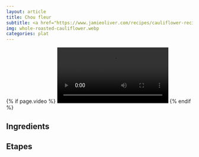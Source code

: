 ```yaml
---
layout: article
title: Chou fleur
subtitle: <a href="https://www.jamieoliver.com/recipes/cauliflower-recipes/greek-inspired-cauliflower-stew/">https://www.jamieoliver.com/recipes/cauliflower-recipes/greek-inspired-cauliflower-stew/</a>
img: whole-roasted-cauliflower.webp
categories: plat
---
```


<div class="body">
  <div class="video">
    {% if page.video %}
    <video id="player" controls>
        <source src="{{ page.video }}" type="video/mp4">
    </video>
    {% endif %}
  </div>
  <h2>Ingredients</h2>
  <h2>Etapes</h2>
</div>
